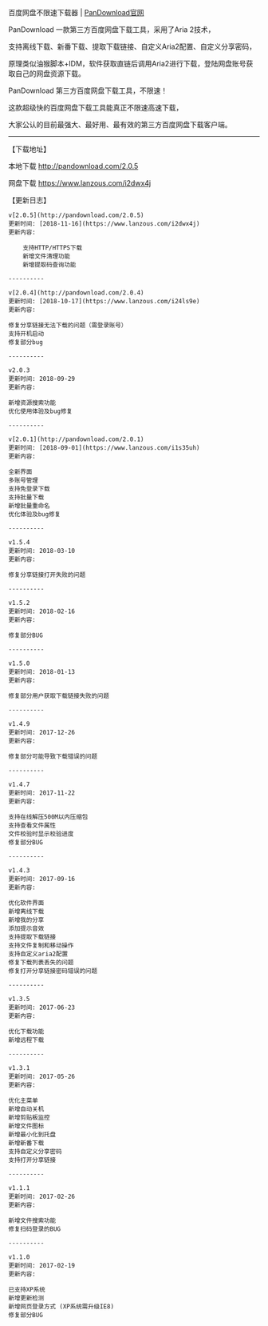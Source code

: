 百度网盘不限速下载器 | [PanDownload官网](http://pandownload.com/) 

PanDownload 一款第三方百度网盘下载工具，采用了Aria 2技术，

支持离线下载、新番下载、提取下载链接、自定义Aria2配置、自定义分享密码，

原理类似油猴脚本+IDM，软件获取直链后调用Aria2进行下载，登陆网盘账号获取自己的网盘资源下载。

PanDownload 第三方百度网盘下载工具，不限速！

这款超级快的百度网盘下载工具能真正不限速高速下载，

大家公认的目前最强大、最好用、最有效的第三方百度网盘下载客户端。

---------------------------------------------------------------

【下载地址】

本地下载 http://pandownload.com/2.0.5

网盘下载 https://www.lanzous.com/i2dwx4j

【更新日志】

```
v[2.0.5](http://pandownload.com/2.0.5)
更新时间: [2018-11-16](https://www.lanzous.com/i2dwx4j)
更新内容:

    支持HTTP/HTTPS下载
    新增文件清理功能
    新增提取码查询功能
    
----------

v[2.0.4](http://pandownload.com/2.0.4)
更新时间: [2018-10-17](https://www.lanzous.com/i24ls9e)
更新内容:

修复分享链接无法下载的问题（需登录账号）
支持开机启动
修复部分bug

----------

v2.0.3
更新时间: 2018-09-29
更新内容:

新增资源搜索功能
优化使用体验及bug修复

----------

v[2.0.1](http://pandownload.com/2.0.1)
更新时间: [2018-09-01](https://www.lanzous.com/i1s35uh)
更新内容:

全新界面
多账号管理
支持免登录下载
支持批量下载
新增批量重命名
优化体验及bug修复

----------

v1.5.4
更新时间: 2018-03-10
更新内容:

修复分享链接打开失败的问题

----------

v1.5.2
更新时间: 2018-02-16
更新内容:

修复部分BUG

----------

v1.5.0
更新时间: 2018-01-13
更新内容:

修复部分用户获取下载链接失败的问题

----------

v1.4.9
更新时间: 2017-12-26
更新内容:

修复部分可能导致下载错误的问题

----------

v1.4.7
更新时间: 2017-11-22
更新内容:

支持在线解压500M以内压缩包
支持查看文件属性
文件校验时显示校验进度
修复部分BUG

----------

v1.4.3
更新时间: 2017-09-16
更新内容:

优化软件界面
新增离线下载
新增我的分享
添加提示音效
支持提取下载链接
支持文件复制和移动操作
支持自定义aria2配置
修复下载列表丢失的问题
修复打开分享链接密码错误的问题

----------

v1.3.5
更新时间: 2017-06-23
更新内容:

优化下载功能
新增远程下载

----------

v1.3.1
更新时间: 2017-05-26
更新内容:

优化主菜单
新增自动关机
新增剪贴板监控
新增文件图标
新增最小化到托盘
新增新番下载
支持自定义分享密码
支持打开分享链接

----------

v1.1.1
更新时间: 2017-02-26
更新内容:

新增文件搜索功能
修复扫码登录的BUG

----------

v1.1.0
更新时间: 2017-02-19
更新内容:

已支持XP系统
新增更新检测
新增网页登录方式 (XP系统需升级IE8)
修复部分BUG
```
